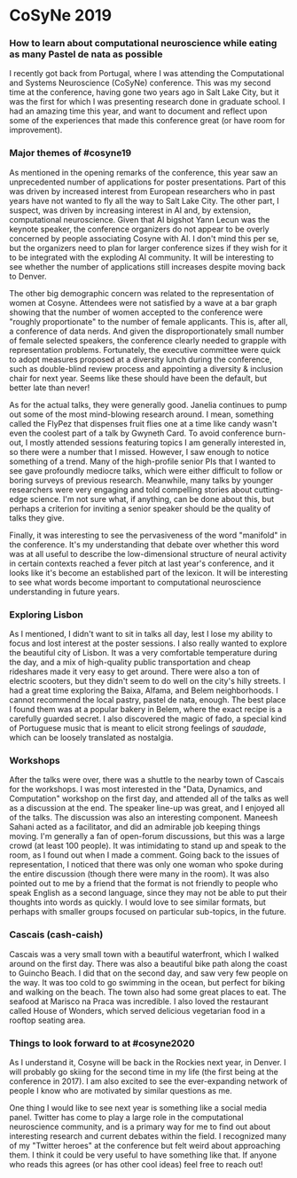 # CoSyNe 2019
### How to learn about computational neuroscience while eating as many Pastel de nata as possible

I recently got back from Portugal, where I was attending the Computational and Systems Neuroscience (CoSyNe) conference. This was my second time at the conference, having gone two years ago in Salt Lake City, but it was the first for which I was presenting research done in graduate school. I had an amazing time this year, and want to document and reflect upon some of the experiences that made this conference great (or have room for improvement).

### Major themes of #cosyne19
As mentioned in the opening remarks of the conference, this year saw an unprecedented number of applications for poster presentations. Part of this was driven by increased interest from European researchers who in past years have not wanted to fly all the way to Salt Lake City. The other part, I suspect, was driven by increasing interest in AI and, by extension, computational neuroscience. Given that AI bigshot Yann Lecun was the keynote speaker, the conference organizers do not appear to be overly concerned by people associating Cosyne with AI. I don't mind this per se, but the organizers need to plan for larger conference sizes if they wish for it to be integrated with the exploding AI community. It will be interesting to see whether the number of applications still increases despite moving back to Denver.

The other big demographic concern was related to the representation of women at Cosyne. Attendees were not satisfied by a wave at a bar graph showing that the number of women accepted to the conference were "roughly proportionate" to the number of female applicants. This is, after all, a conference of data nerds. And given the disproportionately small number of female selected speakers, the conference clearly needed to grapple with representation problems. Fortunately, the executive committee were quick to adopt measures proposed at a diversity lunch during the conference, such as double-blind review process and appointing a diversity & inclusion chair for next year. Seems like these should have been the default, but better late than never!

As for the actual talks, they were generally good. Janelia continues to pump out some of the most mind-blowing research around. I mean, something called the FlyPez that dispenses fruit flies one at a time like candy wasn't even the coolest part of a talk by Gwyneth Card. To avoid conference burn-out, I mostly attended sessions featuring topics I am generally interested in, so there were a number that I missed.  However, I saw enough to notice something of a trend. Many of the high-profile senior PIs that I wanted to see gave profoundly mediocre talks, which were either difficult to follow or boring surveys of previous research. Meanwhile, many talks by younger researchers were very engaging and told compelling stories about cutting-edge science. I'm not sure what, if anything, can be done about this, but perhaps a criterion for inviting a senior speaker should be the quality of talks they give.

Finally, it was interesting to see the pervasiveness of the word "manifold" in the conference. It's my understanding that debate over whether this word was at all useful to describe the low-dimensional structure of neural activity in certain contexts reached a fever pitch at last year's conference, and it looks like it's become an established part of the lexicon. It will be interesting to see what words become important to computational neuroscience understanding in future years.

### Exploring Lisbon
As I mentioned, I didn't want to sit in talks all day, lest I lose my ability to focus and lost interest at the poster sessions. I also really wanted to explore the beautiful city of Lisbon. It was a very comfortable temperature during the day, and a mix of high-quality public transportation and cheap rideshares made it very easy to get around. There were also a ton of electric scooters, but they didn't seem to do well on the city's hilly streets. I had a great time exploring the Baixa, Alfama, and Belem neighborhoods. I cannot recommend the local pastry, pastel de nata, enough. The best place I found them was at a popular bakery in Belem, where the exact recipe is a carefully guarded secret. I also discovered the magic of fado, a special kind of Portuguese music that is meant to elicit strong feelings of *saudade*, which can be loosely translated as nostalgia.

### Workshops
After the talks were over, there was a shuttle to the nearby town of Cascais for the workshops. I was most interested in the "Data, Dynamics, and Computation" workshop on the first day, and attended all of the talks as well as a discussion at the end. The speaker line-up was great, and I enjoyed all of the talks. The discussion was also an interesting component. Maneesh Sahani acted as a facilitator, and did an admirable job keeping things moving. I'm generally a fan of open-forum discussions, but this was a large crowd (at least 100 people). It was intimidating to stand up and speak to the room, as I found out when I made a comment. Going back to the issues of representation, I noticed that there was only one woman who spoke during the entire discussion (though there were many in the room). It was also pointed out to me by a friend that the format is not friendly to people who speak English as a second language, since they may not be able to put their thoughts into words as quickly. I would love to see similar formats, but perhaps with smaller groups focused on particular sub-topics, in the future.

### Cascais (cash-caish)
Cascais was a very small town with a beautiful waterfront, which I walked around on the first day. There was also a beautiful bike path along the coast to Guincho Beach. I did that on the second day, and saw very few people on the way. It was too cold to go swimming in the ocean, but perfect for biking and walking on the beach. The town also had some great places to eat. The seafood at Marisco na Praca was incredible. I also loved the restaurant called House of Wonders, which served delicious vegetarian food in a rooftop seating area.

### Things to look forward to at #cosyne2020
As I understand it, Cosyne will be back in the Rockies next year, in Denver. I will probably go skiing for the second time in my life (the first being at the conference in 2017). I am also excited to see the ever-expanding network of people I know who are motivated by similar questions as me.

One thing I would like to see next year is something like a social media panel. Twitter has come to play a large role in the computational neuroscience community, and is a primary way for me to find out about interesting research and current debates within the field. I recognized many of my "Twitter heroes" at the conference but felt weird about approaching them. I think it could be very useful to have something like that. If anyone who reads this agrees (or has other cool ideas) feel free to reach out!
